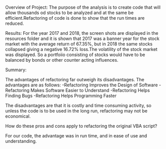 Overview of Project:
The purpose of the analysis is to create code that will allow thousands od stocks to be analyzed and at the same be efficient.Refactoring of code is done to show that the run times are reduced.

Results:
For the year 2017 and 2018, the screen shots are displayed in the resources folder and it is shown that 2017 was a banner year for the stock market with the average return of 67.35%, but in 2018 the same stocks collapsed giving a negative 16.72% loss.The volatility of the stock market was displayed. So a portfoiio consisting of stocks would have to be balanced by bonds or other counter acting influences.


Summary:


The advantages of refactoring far outweigh its disadvantages. The advantages are as follows:
    -Refactoring Improves the Design of Software
    -Refactoring Makes Software Easier to Understand
    -Refactoring Helps Finding Bugs
   -Refactoring Helps Programming Faster
   
   The disadvantages are that it is costly and time consuming activity, so unless the code is to be used in the long run, refactoring may not be economical.

How do these pros and cons apply to refactoring the original VBA script?

For our code, the advantage was in run time, and in ease of use and understanding.
